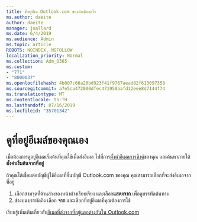 ```yaml
---
title: ที่อยู่อีเม Outlook.com ของฉันคืออะไร
ms.author: daeite
author: daeite
manager: joallard
ms.date: 6/4/2019
ms.audience: Admin
ms.topic: article
ROBOTS: NOINDEX, NOFOLLOW
localization_priority: Normal
ms.collection: Adm_O365
ms.custom:
- "771"
- "8000037"
ms.openlocfilehash: 4b007c66a20bd923f41f9767aead82f613097358
ms.sourcegitcommit: a7e5ca472000dfec471950bafd12eee8d7144f74
ms.translationtype: MT
ms.contentlocale: th-TH
ms.lasthandoff: 07/16/2019
ms.locfileid: "35701342"
---
```

# <a name="see-your-own-email-address"></a>ดูที่อยู่อีเมล์ของคุณเอง

เมื่อต้องการดูอยู่อีเมลเริ่มต้นที่คุณใช้เมื่อส่งอีเมล ไปที่การ[ตั้งค่าอีเมลการซิงค์](https://outlook.live.com/mail/options/mail/accounts)ของคุณ และค้นหาภายใต้**ตั้งค่าเริ่มต้นจากที่อยู่**

ถ้าคุณได้เชื่อมต่อบัญชีผู้ใช้อีเมลที่อื่นบัญชี Outlook.com ของคุณ คุณสามารถเลือกที่จะส่งอีเมลจากที่อยู่

1. เลือกสามจุดที่ด้านล่างของหน้าต่างเรียบเรียง และเลือก**แสดงจาก** เพื่อดูบรรทัดต้นทาง
2. ข้างบนบรรทัดถึง เลือก **จาก** และเลือกที่อยู่อีเมลที่คุณต้องการใช้

เรียนรู้เพิ่มเติมเกี่ยวกับ[อีเมลที่ส่งจากที่อยู่แตกต่างกันใน Outlook.com](https://support.office.com/article/ccba89cb-141c-4a36-8c56-6d16a8556d2e?wt.mc_id=Office_Outlook_com_Alchemy)